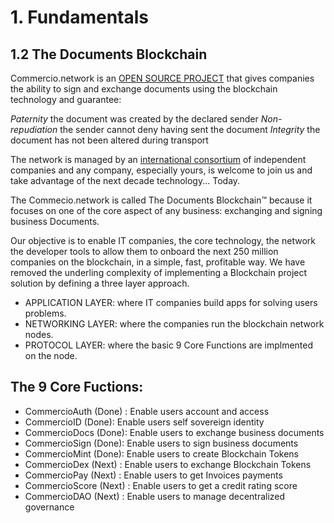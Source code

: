 # 1. Fundamentals

## 1.2 The Documents Blockchain

Commercio.network is an [OPEN SOURCE PROJECT](https://github.com/commercionetwork) that gives companies the ability to sign and exchange documents using the blockchain technology and guarantee:

*Paternity* the document was created by the declared sender
*Non-repudiation* the sender cannot deny having sent the document
*Integrity* the document has not been altered during transport

The network is managed by an [international consortium](https://www.commercioconsortium.org) of independent companies and any company, especially yours, is welcome to join us and take advantage of the next decade technology... Today.

The Commecio.network is called The Documents Blockchain™ because it focuses on one of the core aspect of any business: exchanging and signing business Documents.

Our objective is to enable IT companies, the core technology, the network the developer tools to allow them to onboard the next 250 million companies on the blockchain, in a simple, fast, profitable way. We have removed the underling complexity of implementing a Blockchain project solution by defining a three layer approach.

* APPLICATION LAYER: where IT companies build apps for solving users problems.
* NETWORKING LAYER: where the companies run the blockchain network nodes.
* PROTOCOL LAYER: where the basic 9 Core Functions are implmented on the node.

## The 9 Core Fuctions:

* CommercioAuth (Done) : Enable users account and access 
* CommercioID (Done): Enable users self sovereign identity
* CommercioDocs (Done): Enable users to exchange business documents
* CommercioSign (Done): Enable users to sign business documents
* CommercioMint (Done): Enable users to create Blockchain Tokens
* CommercioDex (Next) : Enable users to exchange Blockchain Tokens
* CommercioPay (Next) : Enable users to get Invoices payments 
* CommercioScore (Next) : Enable users to get a credit rating score
* CommercioDAO (Next) : Enable users to manage decentralized governance








